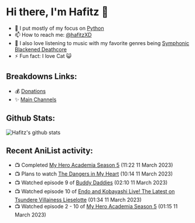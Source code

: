 # Hi there, I'm Hafitz 👋
- 🐍 I put mostly of my focus on [Python](https://python.org)
- 📫 How to reach me: [@hafitzXD](https://t.me/hafitzXD)
- 🎵 I also love listening to music with my favorite genres being [Symphonic Blackened Deathcore](https://youtu.be/qyYmS_iBcy4)
- ⚡ Fun fact: I love Cat 😺

## Breakdowns Links:
- 💰 [Donations](https://t.me/TheBreakdowns/2)
- ✨ [Main Channels](https://t.me/TheBreakdowns)

## Github Stats:
![Hafitz's github stats](https://github-readme-stats.vercel.app/api?username=breakdowns&show_icons=true&count_private=true&bg_color=00000000&text_color=777)

## Recent AniList activity:
<!-- ANILIST_ACTIVITY:start -->

-   📺 Completed [My Hero Academia Season 5](https://anilist.co/anime/117193) (11:22 11 March 2023)
-   📺 Plans to watch [The Dangers in My Heart](https://anilist.co/anime/153152) (10:14 11 March 2023)
-   📺 Watched episode 9 of [Buddy Daddies](https://anilist.co/anime/155907) (02:10 11 March 2023)
-   📺 Watched episode 10 of [Endo and Kobayashi Live! The Latest on Tsundere Villainess Lieselotte](https://anilist.co/anime/143064) (01:34 11 March 2023)
-   📺 Watched episode 2 - 10 of [My Hero Academia Season 5](https://anilist.co/anime/117193) (01:15 11 March 2023)

<!-- ANILIST_ACTIVITY:end -->
